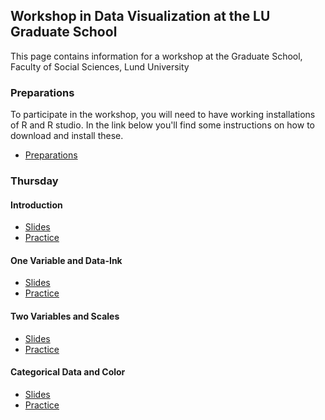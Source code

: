 ## Workshop in Data Visualization at the LU Graduate School

This page contains information for a workshop at the
Graduate School, Faculty of Social Sciences, Lund University

### Preparations

To participate in the workshop, you will need to have working installations
of R and R studio. In the link below you'll find some instructions on
how to download and install these.

- [Preparations](preparations)

### Thursday

#### Introduction

- [Slides](slides/intro)
- [Practice](practice/intro)

#### One Variable and Data-Ink

- [Slides](slides/one-variable-and-data-ink)
- [Practice](practice/one-variable)

#### Two Variables and Scales

- [Slides](slides/two-variables-and-scales)
- [Practice](practice/two-variables-and-scales)

#### Categorical Data and Color

- [Slides](slides/categorical-data-and-color)
- [Practice](practice/categorical-data-and-color)
